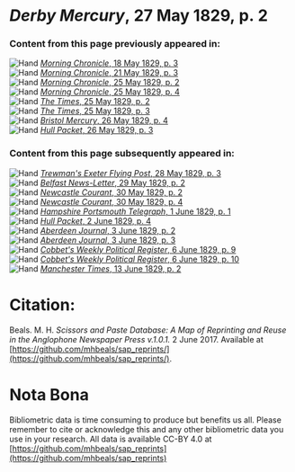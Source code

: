 # *Derby Mercury*, 27 May 1829, p. 2  
  
### Content from this page previously appeared in:  
![Hand](http://scissorsandpaste.net/wp-content/uploads/2017/06/smallhandpointer.png) [*Morning Chronicle*, 18 May 1829, p. 3](https://mhbeals.github.io/sap_html/Morning-Chronicle/Morning-Chronicle-18-May-1829-p-3)  
![Hand](http://scissorsandpaste.net/wp-content/uploads/2017/06/smallhandpointer.png) [*Morning Chronicle*, 21 May 1829, p. 3](https://mhbeals.github.io/sap_html/Morning-Chronicle/Morning-Chronicle-21-May-1829-p-3)  
![Hand](http://scissorsandpaste.net/wp-content/uploads/2017/06/smallhandpointer.png) [*Morning Chronicle*, 25 May 1829, p. 2](https://mhbeals.github.io/sap_html/Morning-Chronicle/Morning-Chronicle-25-May-1829-p-2)  
![Hand](http://scissorsandpaste.net/wp-content/uploads/2017/06/smallhandpointer.png) [*Morning Chronicle*, 25 May 1829, p. 4](https://mhbeals.github.io/sap_html/Morning-Chronicle/Morning-Chronicle-25-May-1829-p-4)  
![Hand](http://scissorsandpaste.net/wp-content/uploads/2017/06/smallhandpointer.png) [*The Times*, 25 May 1829, p. 2](https://mhbeals.github.io/sap_html/The-Times/The-Times-25-May-1829-p-2)  
![Hand](http://scissorsandpaste.net/wp-content/uploads/2017/06/smallhandpointer.png) [*The Times*, 25 May 1829, p. 3](https://mhbeals.github.io/sap_html/The-Times/The-Times-25-May-1829-p-3)  
![Hand](http://scissorsandpaste.net/wp-content/uploads/2017/06/smallhandpointer.png) [*Bristol Mercury*, 26 May 1829, p. 4](https://mhbeals.github.io/sap_html/Bristol-Mercury/Bristol-Mercury-26-May-1829-p-4)  
![Hand](http://scissorsandpaste.net/wp-content/uploads/2017/06/smallhandpointer.png) [*Hull Packet*, 26 May 1829, p. 3](https://mhbeals.github.io/sap_html/Hull-Packet/Hull-Packet-26-May-1829-p-3)  
  
### Content from this page subsequently appeared in:  
![Hand](http://scissorsandpaste.net/wp-content/uploads/2017/06/smallhandpointer.png) [*Trewman's Exeter Flying Post*, 28 May 1829, p. 3](https://mhbeals.github.io/sap_html/Trewman's-Exeter-Flying-Post/Trewman's-Exeter-Flying-Post-28-May-1829-p-3)  
![Hand](http://scissorsandpaste.net/wp-content/uploads/2017/06/smallhandpointer.png) [*Belfast News-Letter*, 29 May 1829, p. 2](https://mhbeals.github.io/sap_html/Belfast-News-Letter/Belfast-News-Letter-29-May-1829-p-2)  
![Hand](http://scissorsandpaste.net/wp-content/uploads/2017/06/smallhandpointer.png) [*Newcastle Courant*, 30 May 1829, p. 2](https://mhbeals.github.io/sap_html/Newcastle-Courant/Newcastle-Courant-30-May-1829-p-2)  
![Hand](http://scissorsandpaste.net/wp-content/uploads/2017/06/smallhandpointer.png) [*Newcastle Courant*, 30 May 1829, p. 4](https://mhbeals.github.io/sap_html/Newcastle-Courant/Newcastle-Courant-30-May-1829-p-4)  
![Hand](http://scissorsandpaste.net/wp-content/uploads/2017/06/smallhandpointer.png) [*Hampshire Portsmouth Telegraph*, 1 June 1829, p. 1](https://mhbeals.github.io/sap_html/Hampshire-Portsmouth-Telegraph/Hampshire-Portsmouth-Telegraph-1-June-1829-p-1)  
![Hand](http://scissorsandpaste.net/wp-content/uploads/2017/06/smallhandpointer.png) [*Hull Packet*, 2 June 1829, p. 4](https://mhbeals.github.io/sap_html/Hull-Packet/Hull-Packet-2-June-1829-p-4)  
![Hand](http://scissorsandpaste.net/wp-content/uploads/2017/06/smallhandpointer.png) [*Aberdeen Journal*, 3 June 1829, p. 2](https://mhbeals.github.io/sap_html/Aberdeen-Journal/Aberdeen-Journal-3-June-1829-p-2)  
![Hand](http://scissorsandpaste.net/wp-content/uploads/2017/06/smallhandpointer.png) [*Aberdeen Journal*, 3 June 1829, p. 3](https://mhbeals.github.io/sap_html/Aberdeen-Journal/Aberdeen-Journal-3-June-1829-p-3)  
![Hand](http://scissorsandpaste.net/wp-content/uploads/2017/06/smallhandpointer.png) [*Cobbet's Weekly Political Register*, 6 June 1829, p. 9](https://mhbeals.github.io/sap_html/Cobbet's-Weekly-Political-Register/Cobbet's-Weekly-Political-Register-6-June-1829-p-9)  
![Hand](http://scissorsandpaste.net/wp-content/uploads/2017/06/smallhandpointer.png) [*Cobbet's Weekly Political Register*, 6 June 1829, p. 10](https://mhbeals.github.io/sap_html/Cobbet's-Weekly-Political-Register/Cobbet's-Weekly-Political-Register-6-June-1829-p-10)  
![Hand](http://scissorsandpaste.net/wp-content/uploads/2017/06/smallhandpointer.png) [*Manchester Times*, 13 June 1829, p. 2](https://mhbeals.github.io/sap_html/Manchester-Times/Manchester-Times-13-June-1829-p-2)  


# Citation: 

Beals. M. H. *Scissors and Paste Database: A Map of Reprinting and Reuse in the Anglophone Newspaper Press v.1.0.1.* 2 June 2017. Available at [https://github.com/mhbeals/sap_reprints/](https://github.com/mhbeals/sap_reprints/). 

# Nota Bona

Bibliometric data is time consuming to produce but benefits us all. Please remember to cite or acknowledge this and any other bibliometric data you use in your research. All data is available CC-BY 4.0 at [https://github.com/mhbeals/sap_reprints](https://github.com/mhbeals/sap_reprints)